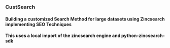 ### CustSearch

#### Building a customized Search Method for large datasets using Zincsearch implementing SEO Techniques
#### This uses a local import of the zincsearch engine and python-zincsearch-sdk
